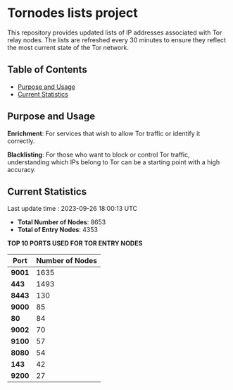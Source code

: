 # Tornodes lists project

This repository provides updated lists of IP addresses associated with Tor relay nodes. The lists are refreshed every 30 minutes to ensure they reflect the most current state of the Tor network.

## Table of Contents

- [Purpose and Usage](#purpose-and-usage)
- [Current Statistics](#current-statistics)


## Purpose and Usage

**Enrichment**: For services that wish to allow Tor traffic or identify it correctly.

**Blacklisting**: For those who want to block or control Tor traffic, understanding which IPs belong to Tor can be a starting point with a high accuracy.

## Current Statistics

Last update time : 2023-09-26 18:00:13 UTC

- **Total Number of Nodes**: 8653
- **Total of Entry Nodes**: 4353

**TOP 10 PORTS USED FOR TOR ENTRY NODES**

| **Port** | **Number of Nodes** |
|------|-----------------|
| **9001**   | 1635  |
| **443**   | 1493  |
| **8443**   | 130  |
| **9000**   | 85  |
| **80**   | 84  |
| **9002**   | 70  |
| **9100**   | 57  |
| **8080**   | 54  |
| **143**   | 42  |
| **9200**   | 27  |

